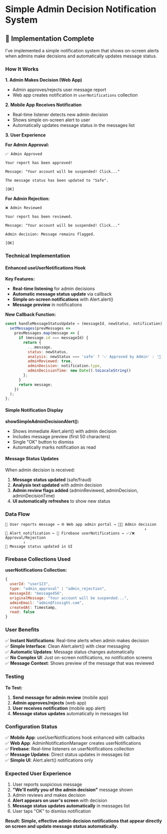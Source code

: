 # Simple Admin Decision Notification System

## 🎯 Implementation Complete

I've implemented a simple notification system that shows on-screen alerts when admins make decisions and automatically updates message status.

### How It Works

**1. Admin Makes Decision (Web App)**
- Admin approves/rejects user message report
- Web app creates notification in `userNotifications` collection

**2. Mobile App Receives Notification**
- Real-time listener detects new admin decision
- Shows simple on-screen alert to user
- Automatically updates message status in the messages list

**3. User Experience**

**For Admin Approval:**
```
✅ Admin Approved

Your report has been approved!

Message: "Your account will be suspended! Click..."

The message status has been updated to "Safe".

[OK]
```

**For Admin Rejection:**
```
❌ Admin Reviewed

Your report has been reviewed.

Message: "Your account will be suspended! Click..."

Admin decision: Message remains flagged.

[OK]
```

### Technical Implementation

#### Enhanced useUserNotifications Hook

**Key Features:**
- **Real-time listening** for admin decisions
- **Automatic message status update** via callback
- **Simple on-screen notifications** with Alert.alert()
- **Message preview** in notifications

**New Callback Function:**
```javascript
const handleMessageStatusUpdate = (messageId, newStatus, notification) => {
  setMessages(prevMessages => 
    prevMessages.map(message => {
      if (message.id === messageId) {
        return {
          ...message,
          status: newStatus,
          analysis: newStatus === 'safe' ? '✅ Approved by Admin' : '🚨 Confirmed Fraud',
          adminReviewed: true,
          adminDecision: notification.type,
          adminDecisionTime: new Date().toLocaleString()
        };
      }
      return message;
    })
  );
};
```

#### Simple Notification Display

**showSimpleAdminDecisionAlert():**
- Shows immediate Alert.alert() with admin decision
- Includes message preview (first 50 characters)
- Single "OK" button to dismiss
- Automatically marks notification as read

#### Message Status Updates

When admin decision is received:
1. **Message status updated** (safe/fraud)
2. **Analysis text updated** with admin decision
3. **Admin review flags added** (adminReviewed, adminDecision, adminDecisionTime)
4. **UI automatically refreshes** to show new status

### Data Flow

```
📱 User reports message → 🌐 Web app admin portal → 👨‍💼 Admin decision
                                                              ↓
📱 Alert notification ← 💾 Firebase userNotifications ← ✅/❌ Approval/Rejection
        ↓
📱 Message status updated in UI
```

### Firebase Collections Used

**userNotifications Collection:**
```javascript
{
  userId: "user123",
  type: "admin_approval" | "admin_rejection",
  messageId: "message456",
  originalMessage: "Your account will be suspended...",
  adminEmail: "admin@finsight.com",
  createdAt: Timestamp,
  read: false
}
```

### User Benefits

✅ **Instant Notifications**: Real-time alerts when admin makes decision  
✅ **Simple Interface**: Clean Alert.alert() with clear messaging  
✅ **Automatic Updates**: Message status changes automatically  
✅ **No Complex UI**: Just on-screen notifications, no notification screens  
✅ **Message Context**: Shows preview of the message that was reviewed  

### Testing

**To Test:**
1. **Send message for admin review** (mobile app)
2. **Admin approves/rejects** (web app)
3. **User receives notification** (mobile app alert)
4. **Message status updates** automatically in messages list

### Configuration Status

✅ **Mobile App**: useUserNotifications hook enhanced with callbacks  
✅ **Web App**: AdminNotificationManager creates userNotifications  
✅ **Firebase**: Real-time listeners on userNotifications collection  
✅ **Message Updates**: Direct status updates in messages list  
✅ **Simple UI**: Alert.alert() notifications only  

### Expected User Experience

1. User reports suspicious message
2. **"We'll notify you of the admin decision"** message shown
3. Admin reviews and makes decision
4. **Alert appears on user's screen** with decision
5. **Message status updates automatically** in messages list
6. User taps "OK" to dismiss notification

**Result: Simple, effective admin decision notifications that appear directly on screen and update message status automatically.**
